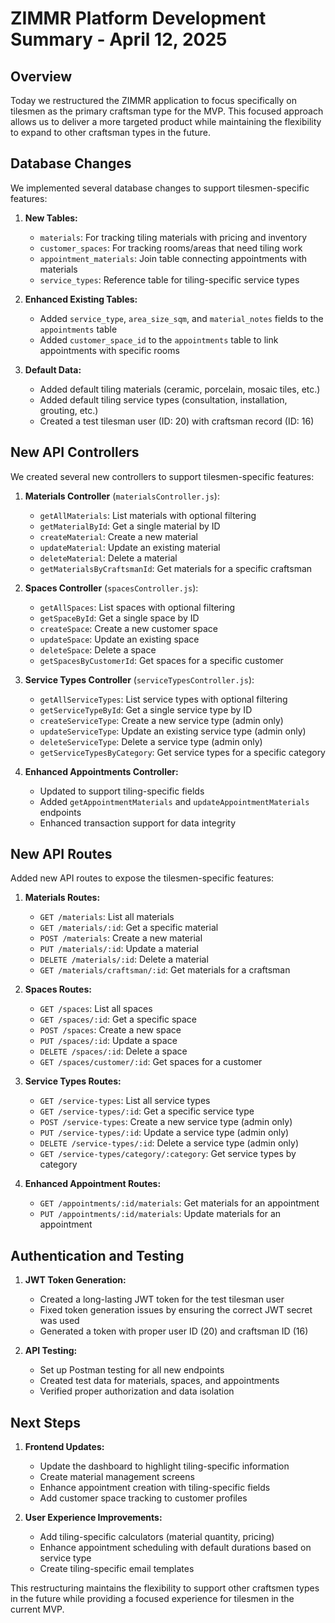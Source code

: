 # ZIMMR Platform Development Summary - April 12, 2025

## Overview

Today we restructured the ZIMMR application to focus specifically on tilesmen as the primary craftsman type for the MVP. This focused approach allows us to deliver a more targeted product while maintaining the flexibility to expand to other craftsman types in the future.

## Database Changes

We implemented several database changes to support tilesmen-specific features:

1. **New Tables:**
   - `materials`: For tracking tiling materials with pricing and inventory
   - `customer_spaces`: For tracking rooms/areas that need tiling work
   - `appointment_materials`: Join table connecting appointments with materials
   - `service_types`: Reference table for tiling-specific service types

2. **Enhanced Existing Tables:**
   - Added `service_type`, `area_size_sqm`, and `material_notes` fields to the `appointments` table
   - Added `customer_space_id` to the `appointments` table to link appointments with specific rooms

3. **Default Data:**
   - Added default tiling materials (ceramic, porcelain, mosaic tiles, etc.)
   - Added default tiling service types (consultation, installation, grouting, etc.)
   - Created a test tilesman user (ID: 20) with craftsman record (ID: 16)

## New API Controllers

We created several new controllers to support tilesmen-specific features:

1. **Materials Controller** (`materialsController.js`):
   - `getAllMaterials`: List materials with optional filtering
   - `getMaterialById`: Get a single material by ID
   - `createMaterial`: Create a new material
   - `updateMaterial`: Update an existing material
   - `deleteMaterial`: Delete a material
   - `getMaterialsByCraftsmanId`: Get materials for a specific craftsman

2. **Spaces Controller** (`spacesController.js`):
   - `getAllSpaces`: List spaces with optional filtering
   - `getSpaceById`: Get a single space by ID
   - `createSpace`: Create a new customer space
   - `updateSpace`: Update an existing space
   - `deleteSpace`: Delete a space
   - `getSpacesByCustomerId`: Get spaces for a specific customer

3. **Service Types Controller** (`serviceTypesController.js`):
   - `getAllServiceTypes`: List service types with optional filtering
   - `getServiceTypeById`: Get a single service type by ID
   - `createServiceType`: Create a new service type (admin only)
   - `updateServiceType`: Update an existing service type (admin only)
   - `deleteServiceType`: Delete a service type (admin only)
   - `getServiceTypesByCategory`: Get service types for a specific category

4. **Enhanced Appointments Controller:**
   - Updated to support tiling-specific fields
   - Added `getAppointmentMaterials` and `updateAppointmentMaterials` endpoints
   - Enhanced transaction support for data integrity

## New API Routes

Added new API routes to expose the tilesmen-specific features:

1. **Materials Routes:**
   - `GET /materials`: List all materials
   - `GET /materials/:id`: Get a specific material
   - `POST /materials`: Create a new material
   - `PUT /materials/:id`: Update a material
   - `DELETE /materials/:id`: Delete a material
   - `GET /materials/craftsman/:id`: Get materials for a craftsman

2. **Spaces Routes:**
   - `GET /spaces`: List all spaces
   - `GET /spaces/:id`: Get a specific space
   - `POST /spaces`: Create a new space
   - `PUT /spaces/:id`: Update a space
   - `DELETE /spaces/:id`: Delete a space
   - `GET /spaces/customer/:id`: Get spaces for a customer

3. **Service Types Routes:**
   - `GET /service-types`: List all service types
   - `GET /service-types/:id`: Get a specific service type
   - `POST /service-types`: Create a new service type (admin only)
   - `PUT /service-types/:id`: Update a service type (admin only)
   - `DELETE /service-types/:id`: Delete a service type (admin only)
   - `GET /service-types/category/:category`: Get service types by category

4. **Enhanced Appointment Routes:**
   - `GET /appointments/:id/materials`: Get materials for an appointment
   - `PUT /appointments/:id/materials`: Update materials for an appointment

## Authentication and Testing

1. **JWT Token Generation:**
   - Created a long-lasting JWT token for the test tilesman user
   - Fixed token generation issues by ensuring the correct JWT secret was used
   - Generated a token with proper user ID (20) and craftsman ID (16)

2. **API Testing:**
   - Set up Postman testing for all new endpoints
   - Created test data for materials, spaces, and appointments
   - Verified proper authorization and data isolation

## Next Steps

1. **Frontend Updates:**
   - Update the dashboard to highlight tiling-specific information
   - Create material management screens
   - Enhance appointment creation with tiling-specific fields
   - Add customer space tracking to customer profiles

2. **User Experience Improvements:**
   - Add tiling-specific calculators (material quantity, pricing)
   - Enhance appointment scheduling with default durations based on service type
   - Create tiling-specific email templates

This restructuring maintains the flexibility to support other craftsmen types in the future while providing a focused experience for tilesmen in the current MVP.
